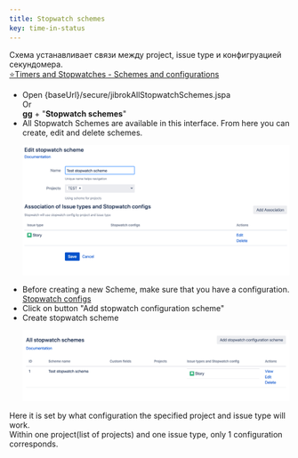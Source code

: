 ```yaml
---
title: Stopwatch schemes
key: time-in-status
---
```


Схема устанавливает связи между project, issue type и конфигруацией секундомера.   
[⭐️Timers and Stopwatches - Schemes and configurations](/docs/time-in-status/timers-and-stopwatches-schemes-and-configurations/)


* Open {baseUrl}/secure/jibrokAllStopwatchSchemes.jspa <br>
  Or<br>
  **gg** + "**Stopwatch schemes**"
* All Stopwatch Schemes are available in this interface. From here you can create, edit and delete schemes.<br>
  <p style="text-align: center;"><a href="/uploads/time-in-status/stopwatch-schemes/stopwatch-scheme-create.png"><img src="/uploads/time-in-status/stopwatch-schemes/stopwatch-scheme-create.png" style="width:600px"/></a></p>
* Before creating a new Scheme, make sure that you have a configuration. [Stopwatch configs](/docs/time-in-status/stopwatch-configs/)
* Click on button "Add stopwatch configuration scheme"
* Create stopwatch scheme<br>
  <p style="text-align: center;"><a href="/uploads/time-in-status/stopwatch-schemes/stopwatch-schemes-all.png"><img src="/uploads/time-in-status/stopwatch-schemes/stopwatch-schemes-all.png" style="width:600px"/></a></p>
Here it is set by what configuration the specified project and issue type will work.<br>
Within one project(list of projects) and one issue type, only 1 configuration corresponds.


